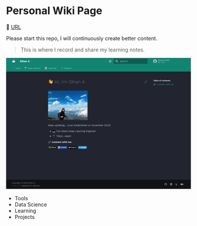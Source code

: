 # Personal Wiki Page
🔗 [URL](https://sihan-a.github.io/wiki/)

Please start this repo, I will continuously create better content.

> This is where I record and share my learning notes.

![wiki](docs/imgs/wiki.png)

- Tools
- Data Science
- Learning
- Projects
